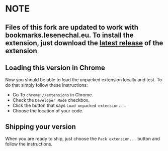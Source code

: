 # NOTE

## Files of this fork are updated to work with bookmarks.lesenechal.eu. To install the extension, just download the [latest release](https://github.com/dorianlesenechal/unmark-chrome/releases/) of the extension

## Loading this version in Chrome
Now you should be able to load the unpacked extension locally and test. To do that simply follow these instructions:

* Go To `chrome://extensions` in Chrome.
* Check the `Developer Mode` checkbox.
* Click the button that says `Load unpacked extension...`.
* Choose the location of your code.


## Shipping your version
When you are ready to ship, just choose the `Pack extension...` button and follow the instructions.
